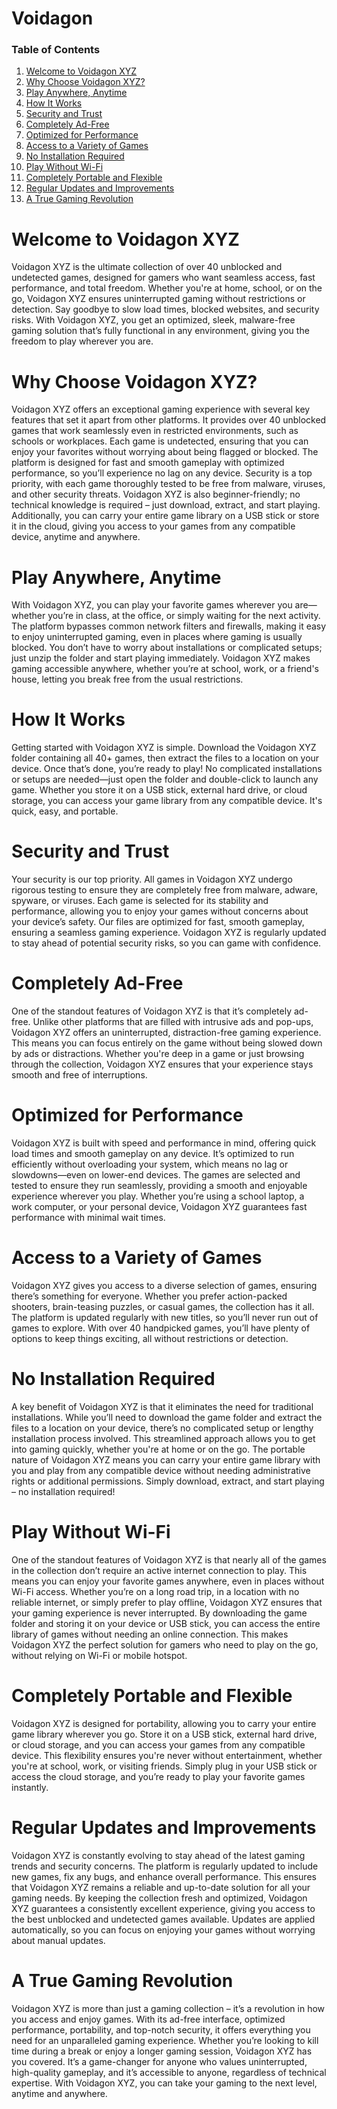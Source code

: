 # Voidagon

### Table of Contents

1. [Welcome to Voidagon XYZ](#welcome-to-voidagon-xyz)
2. [Why Choose Voidagon XYZ?](#why-choose-voidagon-xyz)
3. [Play Anywhere, Anytime](#play-anywhere-anytime)
4. [How It Works](#how-it-works)
5. [Security and Trust](#security-and-trust)
6. [Completely Ad-Free](#completely-ad-free)
7. [Optimized for Performance](#optimized-for-performance)
8. [Access to a Variety of Games](#access-to-a-variety-of-games)
9. [No Installation Required](#no-installation-required)
10. [Play Without Wi-Fi](#play-without-wi-fi)
11. [Completely Portable and Flexible](#completely-portable-and-flexible)
12. [Regular Updates and Improvements](#regular-updates-and-improvements)
13. [A True Gaming Revolution](#a-true-gaming-revolution)






# Welcome to Voidagon XYZ
Voidagon XYZ is the ultimate collection of over 40 unblocked and undetected games, designed for gamers who want seamless access, fast performance, and total freedom. Whether you're at home, school, or on the go, Voidagon XYZ ensures uninterrupted gaming without restrictions or detection. Say goodbye to slow load times, blocked websites, and security risks. With Voidagon XYZ, you get an optimized, sleek, malware-free gaming solution that’s fully functional in any environment, giving you the freedom to play wherever you are.

# Why Choose Voidagon XYZ?
Voidagon XYZ offers an exceptional gaming experience with several key features that set it apart from other platforms. It provides over 40 unblocked games that work seamlessly even in restricted environments, such as schools or workplaces. Each game is undetected, ensuring that you can enjoy your favorites without worrying about being flagged or blocked. The platform is designed for fast and smooth gameplay with optimized performance, so you’ll experience no lag on any device. Security is a top priority, with each game thoroughly tested to be free from malware, viruses, and other security threats. Voidagon XYZ is also beginner-friendly; no technical knowledge is required – just download, extract, and start playing. Additionally, you can carry your entire game library on a USB stick or store it in the cloud, giving you access to your games from any compatible device, anytime and anywhere.

# Play Anywhere, Anytime
With Voidagon XYZ, you can play your favorite games wherever you are—whether you’re in class, at the office, or simply waiting for the next activity. The platform bypasses common network filters and firewalls, making it easy to enjoy uninterrupted gaming, even in places where gaming is usually blocked. You don’t have to worry about installations or complicated setups; just unzip the folder and start playing immediately. Voidagon XYZ makes gaming accessible anywhere, whether you’re at school, work, or a friend's house, letting you break free from the usual restrictions.

# How It Works
Getting started with Voidagon XYZ is simple. Download the Voidagon XYZ folder containing all 40+ games, then extract the files to a location on your device. Once that’s done, you’re ready to play! No complicated installations or setups are needed—just open the folder and double-click to launch any game. Whether you store it on a USB stick, external hard drive, or cloud storage, you can access your game library from any compatible device. It's quick, easy, and portable.

# Security and Trust
Your security is our top priority. All games in Voidagon XYZ undergo rigorous testing to ensure they are completely free from malware, adware, spyware, or viruses. Each game is selected for its stability and performance, allowing you to enjoy your games without concerns about your device’s safety. Our files are optimized for fast, smooth gameplay, ensuring a seamless gaming experience. Voidagon XYZ is regularly updated to stay ahead of potential security risks, so you can game with confidence.

# Completely Ad-Free
One of the standout features of Voidagon XYZ is that it’s completely ad-free. Unlike other platforms that are filled with intrusive ads and pop-ups, Voidagon XYZ offers an uninterrupted, distraction-free gaming experience. This means you can focus entirely on the game without being slowed down by ads or distractions. Whether you're deep in a game or just browsing through the collection, Voidagon XYZ ensures that your experience stays smooth and free of interruptions.

# Optimized for Performance
Voidagon XYZ is built with speed and performance in mind, offering quick load times and smooth gameplay on any device. It’s optimized to run efficiently without overloading your system, which means no lag or slowdowns—even on lower-end devices. The games are selected and tested to ensure they run seamlessly, providing a smooth and enjoyable experience wherever you play. Whether you’re using a school laptop, a work computer, or your personal device, Voidagon XYZ guarantees fast performance with minimal wait times.

# Access to a Variety of Games
Voidagon XYZ gives you access to a diverse selection of games, ensuring there’s something for everyone. Whether you prefer action-packed shooters, brain-teasing puzzles, or casual games, the collection has it all. The platform is updated regularly with new titles, so you’ll never run out of games to explore. With over 40 handpicked games, you’ll have plenty of options to keep things exciting, all without restrictions or detection.

# No Installation Required
A key benefit of Voidagon XYZ is that it eliminates the need for traditional installations. While you’ll need to download the game folder and extract the files to a location on your device, there’s no complicated setup or lengthy installation process involved. This streamlined approach allows you to get into gaming quickly, whether you're at home or on the go. The portable nature of Voidagon XYZ means you can carry your entire game library with you and play from any compatible device without needing administrative rights or additional permissions. Simply download, extract, and start playing – no installation required!

# Play Without Wi-Fi
One of the standout features of Voidagon XYZ is that nearly all of the games in the collection don’t require an active internet connection to play. This means you can enjoy your favorite games anywhere, even in places without Wi-Fi access. Whether you’re on a long road trip, in a location with no reliable internet, or simply prefer to play offline, Voidagon XYZ ensures that your gaming experience is never interrupted. By downloading the game folder and storing it on your device or USB stick, you can access the entire library of games without needing an online connection. This makes Voidagon XYZ the perfect solution for gamers who need to play on the go, without relying on Wi-Fi or mobile hotspot.

# Completely Portable and Flexible
Voidagon XYZ is designed for portability, allowing you to carry your entire game library wherever you go. Store it on a USB stick, external hard drive, or cloud storage, and you can access your games from any compatible device. This flexibility ensures you're never without entertainment, whether you're at school, work, or visiting friends. Simply plug in your USB stick or access the cloud storage, and you’re ready to play your favorite games instantly.

# Regular Updates and Improvements
Voidagon XYZ is constantly evolving to stay ahead of the latest gaming trends and security concerns. The platform is regularly updated to include new games, fix any bugs, and enhance overall performance. This ensures that Voidagon XYZ remains a reliable and up-to-date solution for all your gaming needs. By keeping the collection fresh and optimized, Voidagon XYZ guarantees a consistently excellent experience, giving you access to the best unblocked and undetected games available. Updates are applied automatically, so you can focus on enjoying your games without worrying about manual updates.

# A True Gaming Revolution
Voidagon XYZ is more than just a gaming collection – it’s a revolution in how you access and enjoy games. With its ad-free interface, optimized performance, portability, and top-notch security, it offers everything you need for an unparalleled gaming experience. Whether you’re looking to kill time during a break or enjoy a longer gaming session, Voidagon XYZ has you covered. It’s a game-changer for anyone who values uninterrupted, high-quality gameplay, and it’s accessible to anyone, regardless of technical expertise. With Voidagon XYZ, you can take your gaming to the next level, anytime and anywhere.
